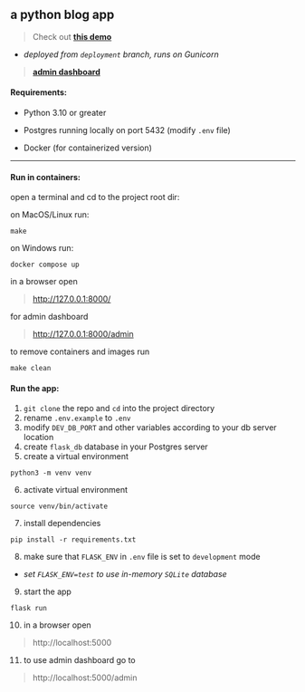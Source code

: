 ## a python blog app

> Check out [**this demo**](https://microblog-fizz.onrender.com/)  

* *deployed from `deployment` branch, runs on Gunicorn*  

> [**admin dashboard**](https://microblog-fizz.onrender.com/admin)  

#### Requirements:

* Python 3.10 or greater

* Postgres running locally on port 5432 (modify `.env` file)

* Docker (for containerized version)

---

#### Run in containers:

open a terminal and cd to the project root dir:

on MacOS/Linux run:

```
make
```

on Windows run:

```
docker compose up
```

in a browser open

>http://127.0.0.1:8000/


for admin dashboard

>http://127.0.0.1:8000/admin


to remove containers and images run 

`make clean`


#### Run the app:

1. `git clone` the repo and `cd` into the project directory
2. rename `.env.example` to `.env`
3. modify `DEV_DB_PORT` and other variables according to your db server location
4. create `flask_db` database in your Postgres server
5. create a virtual environment 
```
python3 -m venv venv
```

6. activate virtual environment
```
source venv/bin/activate
```
7. install dependencies

```
pip install -r requirements.txt
```

8. make sure that `FLASK_ENV` in `.env` file is set to `development` mode

* *set `FLASK_ENV=test` to use in-memory `SQLite` database*

9. start the app

```
flask run
```
10. in a browser open
>http://localhost:5000

11. to use admin dashboard go to 
>http://localhost:5000/admin
